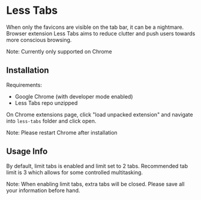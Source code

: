 # Less Tabs

When only the favicons are visible on the tab bar, it can be a nightmare. Browser extension Less Tabs aims to reduce clutter and push users towards more conscious browsing. 

Note: Currently only supported on Chrome 

## Installation

Requirements:
* Google Chrome (with developer mode enabled)
* Less Tabs repo unzipped

On Chrome extensions page, click "load unpacked extension" and navigate into `less-tabs` folder and click open.

Note: Please restart Chrome after installation

## Usage Info

By default, limit tabs is enabled and limit set to 2 tabs. Recommended tab limit is 3 which allows for some controlled multitasking.

Note: When enabling limit tabs, extra tabs will be closed. Please save all your information before hand.


